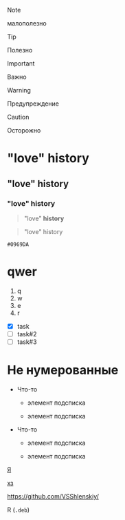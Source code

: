 > [!NOTE]
> малополезно

> [!TIP]
> Полезно
>> [!IMPORTANT]
>> Важно

> [!WARNING]
> Предупреждение

> [!CAUTION]
> Осторожно

# "love" history
## "love" history
### "love" history
> "love" **history**

> "love" history

`#0969DA`

# qwer
1. q
2. w
3. e
4. r

- [x] task
- [ ] task#2
- [ ] task#3 

# Не нумерованные

- Что-то

  - элемент подсписка

  - элемент подсписка

- Что-то

  - элемент подсписка

  - элемент подсписка


[Я](https://github.com/VSShlenskiy)

[хз](#love-history)

<https://github.com/VSShlenskiy/>

R (`.deb`)
